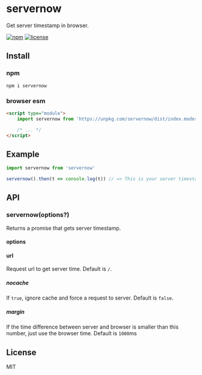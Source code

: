 # servernow
Get server timestamp in browser.

[![npm](https://flat.badgen.net/npm/v/servernow)](https://www.npmjs.com/package/servernow)
[![license](https://flat.badgen.net/github/license/skt-t1-byungi/servernow)](https://github.com/skt-t1-byungi/clearall/blob/master/LICENSE)


## Install
### npm
```
npm i servernow
```
### browser esm
```html
<script type="module">
    import servernow from 'https://unpkg.com/servernow/dist/index.modern.js'

    /* ... */
</script>
```

## Example
```js
import servernow from 'servernow'

servernow().then(t => console.log(t)) // => This is your server timestamp.
```

## API
### servernow(options?)
Returns a promise that gets server timestamp.

#### options
#### url
Request url to get server time. Default is `/`.

##### nocache
If `true`, ignore cache and force a request to server. Default is `false`.

##### margin
If the time difference between server and browser is smaller than this number, just use the browser time. Default is `1000`ms

## License
MIT
